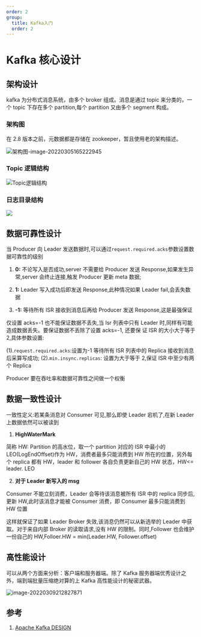 ```yaml
---
order: 2
group:
  title: Kafka入门
  order: 2
---
```


# Kafka 核心设计

## 架构设计

kafka 为分布式消息系统，由多个 broker 组成。消息是通过 topic 来分类的，一个 topic 下存在多个 partition,每个 partition 又由多个 segment 构成。

### 架构图

在 2.8 版本之前，元数据都是存储在 zookeeper，暂且使用老的架构描述。

![架构图-image-20220305165222945](/images/mq/Kafka核心设计/image-20220305165222945.png)

### Topic 逻辑结构

![Topic逻辑结构](http://static.trumandu.top/Topic%E9%80%BB%E8%BE%91%E7%BB%93%E6%9E%84.jpg)

### 日志目录结构

![](http://static.trumandu.top/kfaka%E6%96%87%E4%BB%B6%E7%9B%AE%E5%BD%95%E7%BB%93%E6%9E%84.jpg)

## 数据可靠性设计

当 Producer 向 Leader 发送数据时,可以通过`request.required.acks`参数设置数据可靠性的级别

1. **0:** 不论写入是否成功,server 不需要给 Producer 发送 Response,如果发生异常,server 会终止连接,触发 Producer 更新 meta 数据;

2. **1:** Leader 写入成功后即发送 Response,此种情况如果 Leader fail,会丢失数据

3. **-1:** 等待所有 ISR 接收到消息后再给 Producer 发送 Response,这是最强保证

仅设置 acks=-1 也不能保证数据不丢失,当 Isr 列表中只有 Leader 时,同样有可能造成数据丢失。要保证数据不丢除了设置 acks=-1, 还要保 证 ISR 的大小大于等于 2,具体参数设置:

(1).`request.required.acks`:设置为-1 等待所有 ISR 列表中的 Replica 接收到消息后采算写成功;
(2).`min.insync.replicas`: 设置为大于等于 2,保证 ISR 中至少有两个 Replica

Producer 要在吞吐率和数据可靠性之间做一个权衡

## 数据一致性设计

一致性定义:若某条消息对 Consumer 可见,那么即使 Leader 宕机了,在新 Leader 上数据依然可以被读到

1. **HighWaterMark**

简称 HW: Partition 的高水位，取一个 partition 对应的 ISR 中最小的 LEO(LogEndOffset)作为 HW，消费者最多只能消费到 HW 所在的位置，另外每个 replica 都有 HW，leader 和 follower 各自负责更新自己的 HW 状态，HW<= leader. LEO

2. **对于 Leader 新写入的 msg**

Consumer 不能立刻消费，Leader 会等待该消息被所有 ISR 中的 replica 同步后,更新 HW,此时该消息才能被 Consumer 消费，即 Consumer 最多只能消费到 HW 位置

这样就保证了如果 Leader Broker 失效,该消息仍然可以从新选举的 Leader 中获取。对于来自内部 Broker 的读取请求,没有 HW 的限制。同时,Follower 也会维护一份自己的 HW,Folloer.HW = min(Leader.HW, Follower.offset)

## 高性能设计

可以从两个方面来分析：客户端和服务器端。除了 Kafka 服务器端优秀设计之外，端到端批量压缩绝对算的上 Kafka 高性能设计的秘密武器。

![image-20220309212827871](/images/mq/Kafka核心设计/image-20220309212827871.png)

## 参考

1. [Apache Kafka DESIGN](https://kafka.apache.org/documentation/#design)
